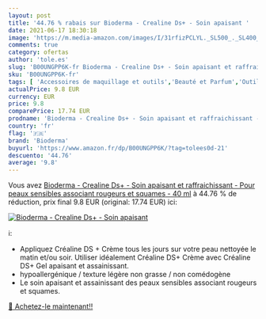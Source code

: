 ```yaml
---
layout: post
title: '44.76 % rabais sur Bioderma - Crealine Ds+ - Soin apaisant '
date: 2021-06-17 18:30:18
image: 'https://m.media-amazon.com/images/I/31rfizPCLYL._SL500_._SL400_.jpg'
comments: true
category: ofertas
author: 'tole.es'
slug: 'B00UNGPP6K-fr Bioderma - Crealine Ds+ - Soin apaisant et raffraichissant...'
sku: 'B00UNGPP6K-fr'
tags: [ 'Accessoires de maquillage et outils','Beauté et Parfum','Outils et accessoires','Soin de jour','Soins pour la peau','Soins pour le visage','Soins visage hydratants','bioderma', ]
actualPrice: 9.8 EUR
currency: EUR
price: 9.8
comparePrice: 17.74 EUR
prodname: 'Bioderma - Crealine Ds+ - Soin apaisant et raffraichissant - Pour peaux sensibles associant rougeurs et squames - 40 ml'
country: 'fr'
flag: '🇫🇷'
brand: 'Bioderma'
buyurl: 'https://www.amazon.fr/dp/B00UNGPP6K/?tag=tolees0d-21'
descuento: '44.76'
average: '9.8'
---
```


Vous avez [Bioderma - Crealine Ds+ - Soin apaisant et raffraichissant - Pour peaux sensibles associant rougeurs et squames - 40 ml](https://www.amazon.fr/dp/B00UNGPP6K/?tag=tolees0d-21)  à  44.76 % de réduction, prix final  9.8 EUR (original: 17.74 EUR) ici:

[![Bioderma - Crealine Ds+ - Soin apaisant ](https://m.media-amazon.com/images/I/31rfizPCLYL._SL500_._SL400_.jpg)](https://www.amazon.fr/dp/B00UNGPP6K/?tag=tolees0d-21)

ℹ️:

- Appliquez Créaline DS + Crème tous les jours sur votre peau nettoyée le matin et/ou soir. Utiliser idéalement Créaline DS+ Crème avec Créaline DS+ Gel apaisant et assainissant.
- hypoallergénique / texture légère non grasse / non comédogène
- Le soin apaisant et assainissant des peaux sensibles associant rougeurs et squames.

[🛒 Achetez-le maintenant!!](https://www.amazon.fr/dp/B00UNGPP6K/?tag=tolees0d-21)
